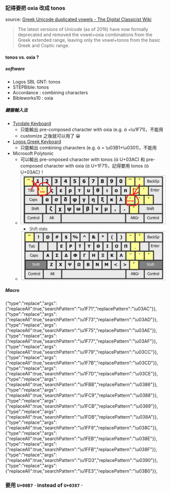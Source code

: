 ### 記得要把 oxia 改成 tonos


source: [Greek Unicode duplicated vowels - The Digital Classicist Wiki](https://wiki.digitalclassicist.org/Greek_Unicode_duplicated_vowels)

> The latest versions of Unicode (as of 2016) have now formally deprecated and removed the vowel+oxia combinations from the Greek extended range, leaving only the vowel+tonos from the basic Greek and Coptic range.


#### tonos vs. oxia ?
##### software
- Logos SBL GNT: tonos
- STEPBible: tonos
- Accordance : combining characters
- Bibleworks10 : oxia

##### 鍵盤輸入法
- [Tyndale Keyboard](https://www.stepbible.org/downloads.jsp) 
	- 只能輸出 pre-composed character with oxia (e.g. ά =\u1F71)，不能用
	- customize 之後就可以用了 😀
- [Logos Greek Keyboard](https://www.logos.com/product/53264/original-languages-keyboards-for-windows) 
	- 只能輸出 combining characters (e.g. ά = \u03B1+\u0301)，不能用
- Microsoft Polytonic
	- 可以輸出 pre-omposed character with tonos (ά U+03AC) 和 pre-composed character with oxia (ά U+1F71)，記得要用 tonos (ά U+03AC)！
	- ![images/key.png](images/key.png)
	- ![images/Pasted image 20220630200904.png](images/Pasted%20image%2020220630200904.png)



##### Macro 
>
{"type":"replace","args":{"replaceAll":true,"searchPattern":"\u1F71","replacePattern":"\u03AC"}},
{"type":"replace","args":{"replaceAll":true,"searchPattern":"\u1F73","replacePattern":"\u03AD"}},
{"type":"replace","args":{"replaceAll":true,"searchPattern":"\u1F75","replacePattern":"\u03AE"}},
{"type":"replace","args":{"replaceAll":true,"searchPattern":"\u1F77","replacePattern":"\u03AF"}},
{"type":"replace","args":{"replaceAll":true,"searchPattern":"\u1F79","replacePattern":"\u03CC"}},
{"type":"replace","args":{"replaceAll":true,"searchPattern":"\u1F7B","replacePattern":"\u03CD"}},
{"type":"replace","args":{"replaceAll":true,"searchPattern":"\u1F7D","replacePattern":"\u03CE"}},
{"type":"replace","args":{"replaceAll":true,"searchPattern":"\u1FBB","replacePattern":"\u0386"}},
{"type":"replace","args":{"replaceAll":true,"searchPattern":"\u1FC9","replacePattern":"\u0388"}},
{"type":"replace","args":{"replaceAll":true,"searchPattern":"\u1FCB","replacePattern":"\u0389"}},
{"type":"replace","args":{"replaceAll":true,"searchPattern":"\u1FDB","replacePattern":"\u038A"}},
{"type":"replace","args":{"replaceAll":true,"searchPattern":"\u1FF9","replacePattern":"\u038C"}},
{"type":"replace","args":{"replaceAll":true,"searchPattern":"\u1FEB","replacePattern":"\u038E"}},
{"type":"replace","args":{"replaceAll":true,"searchPattern":"\u1FFB","replacePattern":"\u038F"}},
{"type":"replace","args":{"replaceAll":true,"searchPattern":"\u1FD3","replacePattern":"\u0390"}},
{"type":"replace","args":{"replaceAll":true,"searchPattern":"\u1FE3","replacePattern":"\u03B0"}},




### 要用 `U+00B7` · instead of `U+0387` ·